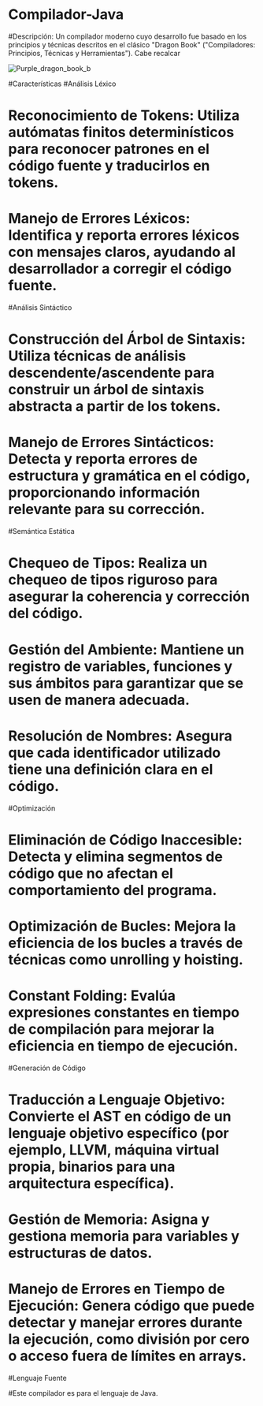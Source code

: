 # Compilador-Java

#Descripción: Un compilador moderno cuyo desarrollo fue basado en los principios y técnicas descritos en el clásico "Dragon Book" ("Compiladores: Principios, Técnicas y Herramientas"). Cabe recalcar

![Purple_dragon_book_b](https://github.com/Mecht21/Compilador-Java/assets/109832204/0d17e7de-db07-4b5e-90de-0ea1723ad9ba)

#Características
#Análisis Léxico

#    Reconocimiento de Tokens: Utiliza autómatas finitos determinísticos para reconocer patrones en el código fuente y traducirlos en tokens.
#    Manejo de Errores Léxicos: Identifica y reporta errores léxicos con mensajes claros, ayudando al desarrollador a corregir el código fuente.

#Análisis Sintáctico

#    Construcción del Árbol de Sintaxis: Utiliza técnicas de análisis descendente/ascendente para construir un árbol de sintaxis abstracta a partir de los tokens.
#    Manejo de Errores Sintácticos: Detecta y reporta errores de estructura y gramática en el código, proporcionando información relevante para su corrección.

#Semántica Estática

 #   Chequeo de Tipos: Realiza un chequeo de tipos riguroso para asegurar la coherencia y corrección del código.
 #   Gestión del Ambiente: Mantiene un registro de variables, funciones y sus ámbitos para garantizar que se usen de manera adecuada.
 #   Resolución de Nombres: Asegura que cada identificador utilizado tiene una definición clara en el código.

#Optimización

#    Eliminación de Código Inaccesible: Detecta y elimina segmentos de código que no afectan el comportamiento del programa.
#    Optimización de Bucles: Mejora la eficiencia de los bucles a través de técnicas como unrolling y hoisting.
#    Constant Folding: Evalúa expresiones constantes en tiempo de compilación para mejorar la eficiencia en tiempo de ejecución.

#Generación de Código

#    Traducción a Lenguaje Objetivo: Convierte el AST en código de un lenguaje objetivo específico (por ejemplo, LLVM, máquina virtual propia, binarios para una arquitectura específica).
#    Gestión de Memoria: Asigna y gestiona memoria para variables y estructuras de datos.
#    Manejo de Errores en Tiempo de Ejecución: Genera código que puede detectar y manejar errores durante la ejecución, como división por cero o acceso fuera de límites en arrays.

#Lenguaje Fuente

#Este compilador es para el lenguaje de Java.
